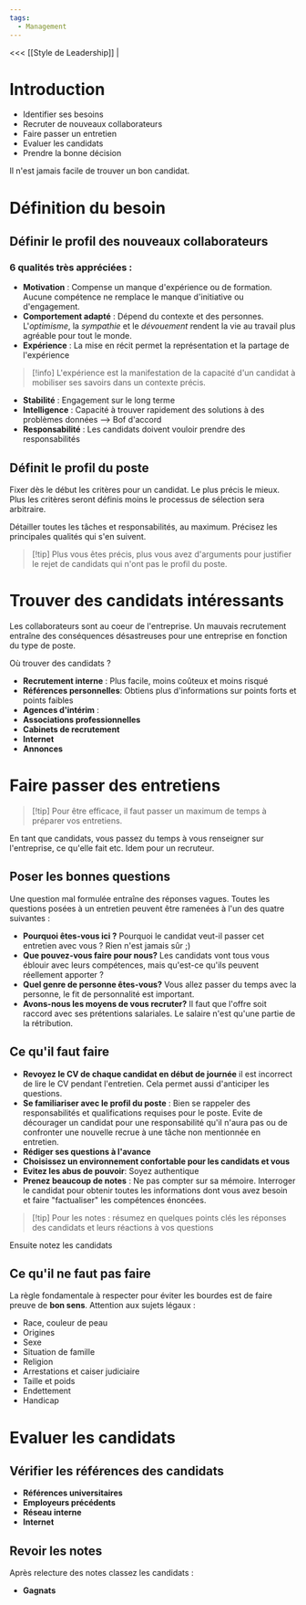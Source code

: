 ```yaml
---
tags:
  - Management
---
```

<<< [[Style de Leadership]] |

# Introduction
- Identifier ses besoins
- Recruter de nouveaux collaborateurs
- Faire passer un entretien
- Evaluer les candidats
- Prendre la bonne décision

Il n'est jamais facile de trouver un bon candidat.

# Définition du besoin
## Définir le profil des nouveaux collaborateurs
### 6 qualités très appréciées :
- **Motivation** : Compense un manque d'expérience ou de formation. Aucune compétence ne remplace le manque d'initiative ou d'engagement.
- **Comportement adapté** : Dépend du contexte et des personnes. L'*optimisme*, la *sympathie* et le *dévouement* rendent la vie au travail plus agréable pour tout le monde.
- **Expérience** : La mise en récit permet la représentation et la partage de l'expérience
>[!info] L'expérience est la manifestation de la capacité d'un candidat à mobiliser ses savoirs dans un contexte précis.
- **Stabilité** : Engagement sur le long terme
- **Intelligence** : Capacité à trouver rapidement des solutions à des problèmes données --> Bof d'accord
- **Responsabilité** : Les candidats doivent vouloir prendre des responsabilités

## Définit le profil du poste
Fixer dès le début les critères pour un candidat. Le plus précis le mieux. Plus les critères seront définis moins le processus de sélection sera arbitraire.

Détailler toutes les tâches et responsabilités, au maximum.
Précisez les principales qualités qui s'en suivent.

>[!tip] Plus vous êtes précis, plus vous avez d'arguments pour justifier le rejet de candidats qui n'ont pas le profil du poste.


# Trouver des candidats intéressants
Les collaborateurs sont au coeur de l'entreprise.
Un mauvais recrutement entraîne des conséquences désastreuses pour une entreprise en fonction du type de poste.

Où trouver des candidats ?
- **Recrutement interne** : Plus facile, moins coûteux et moins risqué
- **Références personnelles**: Obtiens plus d'informations sur points forts et points faibles
- **Agences d'intérim** : 
- **Associations professionnelles** 
- **Cabinets de recrutement**
- **Internet**
- **Annonces**
# Faire passer des entretiens
>[!tip] Pour être efficace, il faut passer un maximum de temps à préparer vos entretiens.

En tant que candidats, vous passez du temps à vous renseigner sur l'entreprise, ce qu'elle fait etc. Idem pour un recruteur.

## Poser les bonnes questions
Une question mal formulée entraîne des réponses vagues. Toutes les questions posées à un entretien peuvent être ramenées à l'un des quatre suivantes : 
- **Pourquoi êtes-vous ici ?** Pourquoi le candidat veut-il passer cet entretien avec vous ? Rien n'est jamais sûr ;)
- **Que pouvez-vous faire pour nous?** Les candidats vont tous vous éblouir avec leurs compétences, mais qu'est-ce qu'ils peuvent réellement apporter ?
- **Quel genre de personne êtes-vous?** Vous allez passer du temps avec la personne, le fit de personnalité est important.
- **Avons-nous les moyens de vous recruter?** Il faut que l'offre soit raccord avec ses prétentions salariales. Le salaire n'est qu'une partie de la rétribution.
## Ce qu'il faut faire
- **Revoyez le CV de chaque candidat en début de journée** il est incorrect de lire le CV pendant l'entretien. Cela permet aussi d'anticiper les questions.
- **Se familiariser avec le profil du poste** : Bien se rappeler des responsabilités et qualifications requises pour le poste. Evite de décourager un candidat pour une responsabilité qu'il n'aura pas ou de confronter une nouvelle recrue à une tâche non mentionnée en entretien.
- **Rédiger ses questions à l'avance** 
- **Choisissez un environnement confortable pour les candidats et vous**
- **Evitez les abus de pouvoir**: Soyez authentique
- **Prenez beaucoup de notes** : Ne pas compter sur sa mémoire.
Interroger le candidat pour obtenir toutes les informations dont vous avez besoin et faire "factualiser" les compétences énoncées.

>[!tip] Pour les notes : résumez en quelques points clés les réponses des candidats et leurs réactions à vos questions

Ensuite notez les candidats 

## Ce qu'il ne faut pas faire
La règle fondamentale à respecter pour éviter les bourdes est de faire preuve de **bon sens**.
Attention aux sujets légaux :
- Race, couleur de peau
- Origines
- Sexe
- Situation de famille
- Religion
- Arrestations et caiser judiciaire
- Taille et poids
- Endettement
- Handicap

# Evaluer les candidats
## Vérifier les références des candidats
- **Références universitaires**
- **Employeurs précédents**
- **Réseau interne**
- **Internet**

## Revoir les notes
Après relecture des notes classez les candidats : 
- **Gagnats**